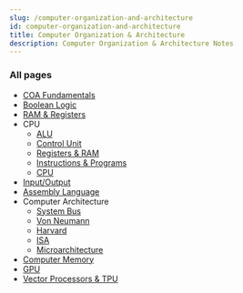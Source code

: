 ```yaml
---
slug: /computer-organization-and-architecture
id: computer-organization-and-architecture
title: Computer Organization & Architecture
description: Computer Organization & Architecture Notes
---
```


### All pages

- [COA Fundamentals](computer-organization-and-architecture/coa-fundamentals)
- [Boolean Logic](computer-organization-and-architecture/boolean-logic)
- [RAM & Registers](computer-organization-and-architecture/ram-and-registers)
- CPU
  - [ALU](computer-organization-and-architecture/alu)
  - [Control Unit](computer-organization-and-architecture/control-unit)
  - [Registers & RAM](computer-organization-and-architecture/registers-and-ram)
  - [Instructions & Programs](computer-organization-and-architecture/instructions-and-programs)
  - [CPU](computer-organization-and-architecture/cpu)
- [Input/Output](computer-organization-and-architecture/input-output)
- [Assembly Language](computer-organization-and-architecture/assembly-language)
- Computer Architecture
  - [System Bus](computer-organization-and-architecture/system-bus)
  - [Von Neumann](computer-organization-and-architecture/von-neumann)
  - [Harvard](computer-organization-and-architecture/harvard)
  - [ISA](computer-organization-and-architecture/isa)
  - [Microarchitecture](computer-organization-and-architecture/microarchitecture)
- [Computer Memory](computer-organization-and-architecture/computer-memory)
- [GPU](computer-organization-and-architecture/gpu)
- [Vector Processors & TPU](computer-organization-and-architecture/vector-processors-and-tpu)
